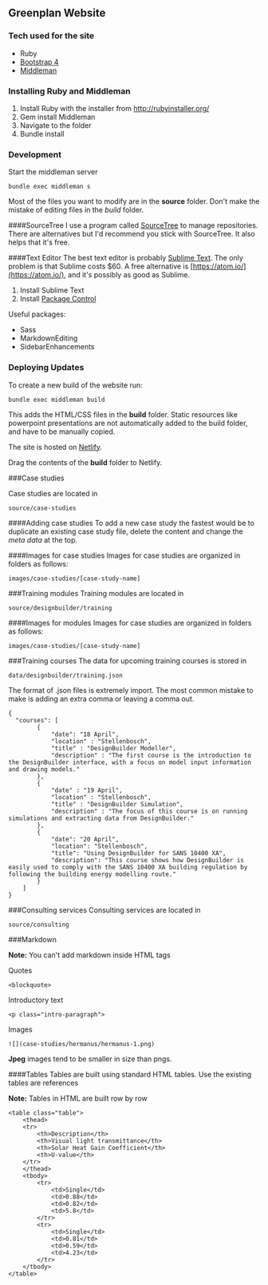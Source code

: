 ## Greenplan Website

### Tech used for the site

* Ruby
* [Bootstrap 4](http://v4-alpha.getbootstrap.com/)
* [Middleman](https://middlemanapp.com/)

### Installing Ruby and Middleman

1. Install Ruby with the installer from http://rubyinstaller.org/
2. Gem install Middleman
3. Navigate to the folder
4. Bundle install

### Development

Start the middleman server

    bundle exec middleman s

Most of the files you want to modify are in the **source** folder. Don't make the mistake of editing files in the *build* folder.

####SourceTree
I use a program called [SourceTree](https://www.sourcetreeapp.com/) to manage repositories. There are alternatives but I'd recommend you stick with SourceTree. It also helps that it's free.

####Text Editor
The best text editor is probably [Sublime Text](https://www.sublimetext.com/). The only problem is that Sublime costs $60. A free alternative is [https://atom.io/](https://atom.io/), and it's possibly as good as Sublime. 

1. Install Sublime Text
2. Install [Package Control](https://packagecontrol.io/installation)

Useful packages:
* Sass
* MarkdownEditing
* SidebarEnhancements

### Deploying Updates

To create a new build of the website run:

    bundle exec middleman build

This adds the HTML/CSS files in the **build** folder. Static resources like powerpoint presentations are not automatically added to the build folder, and have to be manually copied. 

The site is hosted on [Netlify](https://www.netlify.com/).

Drag the contents of the **build** folder to Netlify.

###Case studies

Case studies are located in
    
    source/case-studies

####Adding case studies
To add a new case study the fastest would be to duplicate an existing case study file, delete the content and change the *meta data* at the top.

####Images for case studies
Images for case studies are organized in folders as follows:
    
    images/case-studies/[case-study-name]

###Training modules
Training modules are located in
    
    source/designbuilder/training

####Images for modules
Images for case studies are organized in folders as follows:
    
    images/case-studies/[case-study-name]

###Training courses
The data for upcoming training courses is stored in 

    data/designbuilder/training.json

The format of .json files is extremely import. The most common mistake to make is adding an extra comma or leaving a comma out.

    {
      "courses": [
            {
                "date": "18 April",
                "location" : "Stellenbosch",
                "title" : "DesignBuilder Modeller",
                "description" : "The first course is the introduction to the DesignBuilder interface, with a focus on model input information and drawing models."
            },
            {
                "date" : "19 April",
                "location" : "Stellenbosch",
                "title" : "DesignBuilder Simulation",
                "description" : "The focus of this course is on running simulations and extracting data from DesignBuilder."
            },
            {
                "date": "20 April",
                "location": "Stellenbosch",
                "title": "Using DesignBuilder for SANS 10400 XA",
                "description": "This course shows how DesignBuilder is easily used to comply with the SANS 10400 XA building regulation by following the building energy modelling route."
            }
        ]
    }


###Consulting services
Consulting services are located in
    
    source/consulting

###Markdown

**Note:** You can't add markdown inside HTML tags

Quotes

    <blockquote>

Introductory text

    <p class="intro-paragraph">

Images
    
    ![](case-studies/hermanus/hermanus-1.png)

**Jpeg** images tend to be smaller in size than pngs.

####Tables
Tables are built using standard HTML tables. Use the existing tables are references

**Note:** Tables in HTML are built row by row

    <table class="table">
        <thead>
        <tr>
            <th>Description</th>
            <th>Visual light transmittance</th>
            <th>Solar Heat Gain Coefficient</th>
            <th>U-value</th>
        </tr>
        </thead>
        <tbody>
            <tr>
                <td>Single</td>
                <td>0.88</td>
                <td>0.82</td>
                <td>5.8</td>
            </tr>
            <tr>
                <td>Single</td>
                <td>0.81</td>
                <td>0.59</td>
                <td>4.23</td>
            </tr>
        </tbody>
    </table>